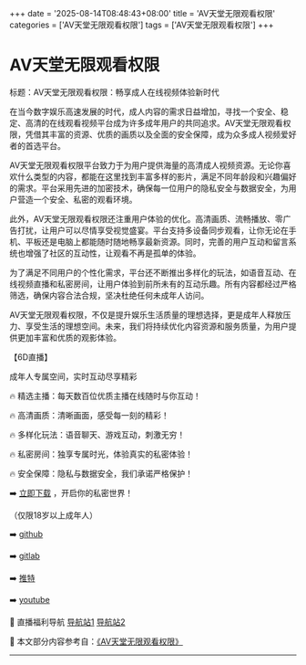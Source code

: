 +++
date = '2025-08-14T08:48:43+08:00'
title = 'AV天堂无限观看权限'
categories = ['AV天堂无限观看权限']
tags = ['AV天堂无限观看权限']
+++

# AV天堂无限观看权限

标题：AV天堂无限观看权限：畅享成人在线视频体验新时代

在当今数字娱乐高速发展的时代，成人内容的需求日益增加，寻找一个安全、稳定、高清的在线观看视频平台成为许多成年用户的共同追求。AV天堂无限观看权限，凭借其丰富的资源、优质的画质以及全面的安全保障，成为众多成人视频爱好者的首选平台。

AV天堂无限观看权限平台致力于为用户提供海量的高清成人视频资源。无论你喜欢什么类型的内容，都能在这里找到丰富多样的影片，满足不同年龄段和兴趣偏好的需求。平台采用先进的加密技术，确保每一位用户的隐私安全与数据安全，为用户营造一个安全、私密的观看环境。

此外，AV天堂无限观看权限还注重用户体验的优化。高清画质、流畅播放、零广告打扰，让用户可以尽情享受视觉盛宴。平台支持多设备同步观看，让你无论在手机、平板还是电脑上都能随时随地畅享最新资源。同时，完善的用户互动和留言系统也增强了社区的互动性，让观看不再是孤单的体验。

为了满足不同用户的个性化需求，平台还不断推出多样化的玩法，如语音互动、在线视频直播和私密房间，让用户体验到前所未有的互动乐趣。所有内容都经过严格筛选，确保内容合法合规，坚决杜绝任何未成年人访问。

AV天堂无限观看权限，不仅是提升娱乐生活质量的理想选择，更是成年人释放压力、享受生活的理想空间。未来，我们将持续优化内容资源和服务质量，为用户提供更加丰富和优质的观影体验。

【6D直播】

成年人专属空间，实时互动尽享精彩

🔥 精选主播：每天数百位优质主播在线随时与你互动！

🔥 高清画质：清晰画面，感受每一刻的精彩！

🔥 多样化玩法：语音聊天、游戏互动，刺激无穷！

🔥 私密房间：独享专属时光，体验真实的私密体验！

🔥 安全保障：隐私与数据安全，我们承诺严格保护！

➡️ [立即下载](https://down123.s3.ap-east-1.amazonaws.com/down/down.html?channelCode=blog) ，开启你的私密世界！

（仅限18岁以上成年人）

➡️ [github](https://aldult-live.github.io/)

➡️ [gitlab](https://seo-09598d.gitlab.io/)

➡️ [推特](https://x.com/wegame33)

➡️ [youtube](https://www.youtube.com/@6Dlive)

🔞 直播福利导航 [导航站1](https://webstack-86085a.gitlab.io/) [导航站2](https://onlygit123-2.github.io/)


📘 本文部分内容参考自：[《AV天堂无限观看权限》](https://webstack-hugo-4.pages.dev/)

---
